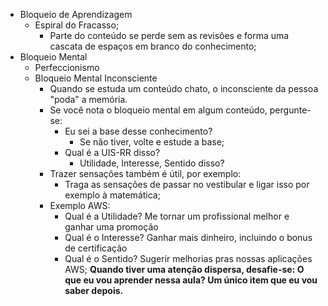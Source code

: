 - Bloqueio de Aprendizagem
	- Espiral do Fracasso;
		- Parte do conteúdo se perde sem as revisões e forma uma cascata de espaços em branco do conhecimento;
- Bloqueio Mental
	- Perfeccionismo
	- Bloqueio Mental Inconsciente
		- Quando se estuda um conteúdo chato, o inconsciente da pessoa "poda" a memória.
		- Se você nota o bloqueio mental em algum conteúdo, pergunte-se:
			- Eu sei a base desse conhecimento?
				- Se não tiver, volte e estude a base;
			- Qual é a UIS-RR disso?
				- Utilidade, Interesse, Sentido disso?
		- Trazer sensações também é útil, por exemplo:
			- Traga as sensações de passar no vestibular e ligar isso por exemplo à matemática;
		- Exemplo AWS:
			- Qual é a Utilidade? Me tornar um profissional melhor e ganhar uma promoção
			- Qual é o Interesse? Ganhar mais dinheiro, incluindo o bonus de certificação
			- Qual é o Sentido? Sugerir melhorias pras nossas aplicações AWS;
**Quando tiver uma atenção dispersa, desafie-se: O que eu vou aprender nessa aula? Um único item que eu vou saber depois.**